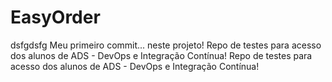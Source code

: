 # EasyOrder
dsfgdsfg
Meu primeiro commit... neste projeto!
Repo de testes para acesso dos alunos de ADS - DevOps e Integração Contínua!
Repo de testes para acesso dos alunos de ADS - DevOps e Integração Contínua!
